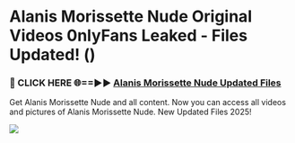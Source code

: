 # Alanis Morissette Nude Original Videos 0nlyFans Leaked - Files Updated! ()

<h3>🔴 CLICK HERE 🌐==►► <a href="https://tinyurl.com/2p9ay9w9" rel="nofollow">Alanis Morissette Nude Updated Files</a></h3>

Get Alanis Morissette Nude and all content. Now you can access all videos and pictures of Alanis Morissette Nude. New Updated Files 2025!

[![](https://i.imgur.com/KQgVmj3.gif)](https://tinyurl.com/2p9ay9w9)
